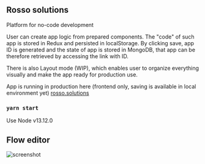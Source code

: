 ## Rosso solutions

Platform for no-code development

User can create app logic from prepared components. The "code" of such app is stored in Redux and persisted in localStorage. By clicking save, app ID is generated and the state of app is stored in MongoDB, that app can be therefore retrieved by accessing the link with ID.

There is also Layout mode (WIP), which enables user to organize everything visually and make the app ready for production use.

App is running in production here (frontend only, saving is available in local environment yet) <a href="https://rosso.solutions" target="_blank">rosso.solutions</a>

### `yarn start`

Use Node v13.12.0

## Flow editor

![screenshot](https://lukasvanek.com/rosso.png)

